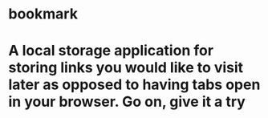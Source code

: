 # bookmark
# A local storage application for storing links you would like to visit later as opposed to having tabs open in your browser. Go on, give it a try 
